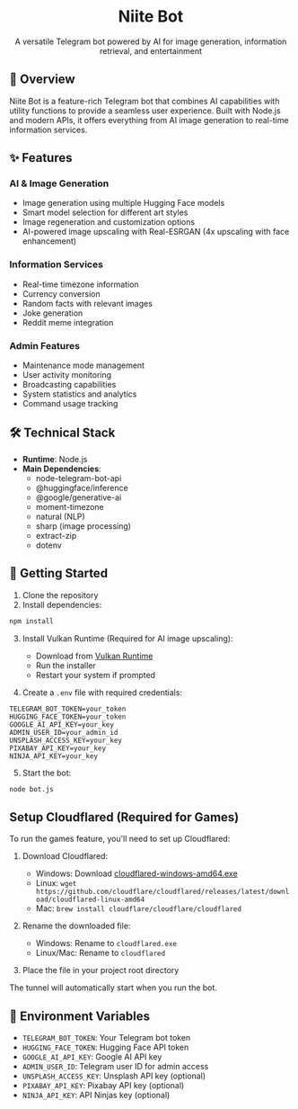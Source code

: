 <h1 align="center">Niite Bot</h1>

<p align="center">
  A versatile Telegram bot powered by AI for image generation, information retrieval, and entertainment
</p>

## 🌟 Overview

Niite Bot is a feature-rich Telegram bot that combines AI capabilities with utility functions to provide a seamless user experience. Built with Node.js and modern APIs, it offers everything from AI image generation to real-time information services.

## ✨ Features

### AI & Image Generation
- Image generation using multiple Hugging Face models
- Smart model selection for different art styles
- Image regeneration and customization options
- AI-powered image upscaling with Real-ESRGAN (4x upscaling with face enhancement)

### Information Services
- Real-time timezone information
- Currency conversion
- Random facts with relevant images
- Joke generation
- Reddit meme integration

### Admin Features
- Maintenance mode management
- User activity monitoring
- Broadcasting capabilities
- System statistics and analytics
- Command usage tracking

## 🛠 Technical Stack

- **Runtime**: Node.js
- **Main Dependencies**:
  - node-telegram-bot-api
  - @huggingface/inference
  - @google/generative-ai
  - moment-timezone
  - natural (NLP)
  - sharp (image processing)
  - extract-zip
  - dotenv

## 🚀 Getting Started

1. Clone the repository
2. Install dependencies:
```bash
npm install
```
3. Install Vulkan Runtime (Required for AI image upscaling):
   - Download from [Vulkan Runtime](https://sdk.lunarg.com/sdk/download/1.3.268.0/windows/VulkanRT-1.3.268.0-Installer.exe)
   - Run the installer
   - Restart your system if prompted

4. Create a `.env` file with required credentials:
```env
TELEGRAM_BOT_TOKEN=your_token
HUGGING_FACE_TOKEN=your_token
GOOGLE_AI_API_KEY=your_key
ADMIN_USER_ID=your_admin_id
UNSPLASH_ACCESS_KEY=your_key
PIXABAY_API_KEY=your_key
NINJA_API_KEY=your_key
```
5. Start the bot:
```bash
node bot.js
```

## Setup Cloudflared (Required for Games)

To run the games feature, you'll need to set up Cloudflared:

1. Download Cloudflared:
   - Windows: Download [cloudflared-windows-amd64.exe](https://github.com/cloudflare/cloudflared/releases/latest/download/cloudflared-windows-amd64.exe)
   - Linux: `wget https://github.com/cloudflare/cloudflared/releases/latest/download/cloudflared-linux-amd64`
   - Mac: `brew install cloudflare/cloudflare/cloudflared`

2. Rename the downloaded file:
   - Windows: Rename to `cloudflared.exe`
   - Linux/Mac: Rename to `cloudflared`

3. Place the file in your project root directory

The tunnel will automatically start when you run the bot.

## 📝 Environment Variables

- `TELEGRAM_BOT_TOKEN`: Your Telegram bot token
- `HUGGING_FACE_TOKEN`: Hugging Face API token
- `GOOGLE_AI_API_KEY`: Google AI API key
- `ADMIN_USER_ID`: Telegram user ID for admin access
- `UNSPLASH_ACCESS_KEY`: Unsplash API key (optional)
- `PIXABAY_API_KEY`: Pixabay API key (optional)
- `NINJA_API_KEY`: API Ninjas key (optional)